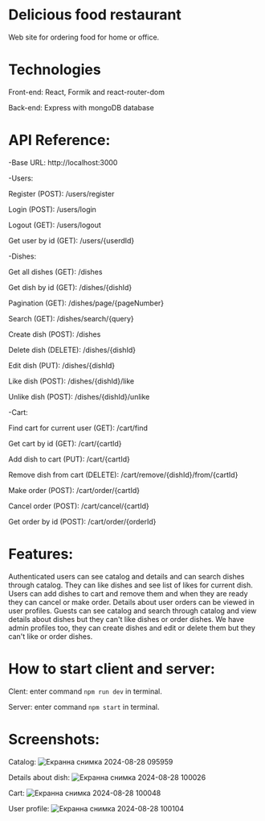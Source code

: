# Delicious food restaurant
Web site for ordering food for home or office.
# Technologies
Front-end: React, Formik and react-router-dom

Back-end: Express with mongoDB database
# API Reference:
-Base URL: http://localhost:3000

-Users:

Register (POST): /users/register

Login (POST): /users/login

Logout (GET): /users/logout

Get user by id (GET): /users/{userdId}

-Dishes:

Get all dishes (GET): /dishes

Get dish by id (GET): /dishes/{dishId}

Pagination (GET): /dishes/page/{pageNumber}

Search (GET): /dishes/search/{query}

Create dish (POST): /dishes

Delete dish (DELETE): /dishes/{dishId}

Edit dish (PUT): /dishes/{dishId}

Like dish (POST): /dishes/{dishId}/like

Unlike dish (POST): /dishes/{dishId}/unlike

-Cart:

Find cart for current user (GET): /cart/find

Get cart by id (GET): /cart/{cartId}

Add dish to cart (PUT): /cart/{cartId}

Remove dish from cart (DELETE): /cart/remove/{dishId}/from/{cartId}

Make order (POST): /cart/order/{cartId}

Cancel order (POST): /cart/cancel/{cartId}

Get order by id (POST): /cart/order/{orderId}
# Features:
Authenticated users can see catalog and details and can search dishes through catalog. They can like dishes and see list of likes for current dish. Users can add dishes to cart and remove them and when they are ready they can cancel or make order. Details about user orders can be viewed in user profiles. Guests can see catalog and search through catalog and view details about dishes but they can't like dishes or order dishes. We have admin profiles too, they can create dishes and edit or delete them but they can't like or order dishes.
# How to start client and server:
Clent: enter command  `npm run dev`  in terminal.

Server: enter command  `npm start`  in terminal.
# Screenshots:
Catalog:
![Екранна снимка 2024-08-28 095959](https://github.com/user-attachments/assets/1bae8e68-9dc8-4699-afde-cfb3a395b7a6)

Details about dish:
![Екранна снимка 2024-08-28 100026](https://github.com/user-attachments/assets/0329df0b-a038-41b8-bc4c-454048497653)

Cart:
![Екранна снимка 2024-08-28 100048](https://github.com/user-attachments/assets/e86abf37-996c-4c67-86a1-d7d46aac2467)

User profile:
![Екранна снимка 2024-08-28 100104](https://github.com/user-attachments/assets/d6be53ec-e08e-45fa-b9dc-6857d374feaf)




